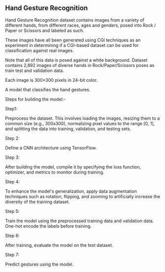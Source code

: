 ## Hand Gesture Recognition

Hand Gesture Recognition dataset contains images from a variety of different
hands, from different races, ages and genders, posed into Rock / Paper or
Scissors and labeled as such. 

These images have all been generated using CGI
techniques as an experiment in determining if a CGI-based dataset can be used
for classification against real images.

Note that all of this data is posed against a white background.
Dataset contains 2,892 images of diverse hands in Rock/Paper/Scissors poses
as train test and validation data.

Each image is 300×300 pixels in 24-bit color.

A model that classifies the hand gestures.

Steps for building the model:-

Step1: 

Preprocess the dataset. This involves loading the images, resizing them to a common size (e.g., 300x300), normalizing pixel values to the range [0, 1], and splitting the data into training, validation, and testing sets.

Step 2:

Define a CNN architecture using TensorFlow.

Step 3:

After building the model, compile it by specifying the loss function, optimizer, and metrics to monitor during training.

Step 4:

To enhance the model's generalization, apply data augmentation techniques such as rotation, flipping, and zooming to artificially increase the diversity of the training dataset.

Step 5:

Train the model using the preprocessed training data and validation data. One-hot encode the labels before training.

Step 6:

After training, evaluate the model on the test dataset.

Step 7:

Predict gestures using the model.
